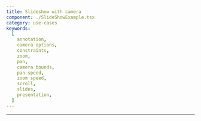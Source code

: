 ```yaml
---
title: Slideshow with camera
component: ./SlideShowExample.tsx
category: use-cases
keywords:
  [
    annotation,
    camera options,
    constraints,
    zoom,
    pan,
    camera bounds,
    pan speed,
    zoom speed,
    scroll,
    slides,
    presentation,
  ]
---
```


---
